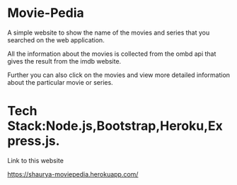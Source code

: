 # Movie-Pedia 

A simple website to show the name of the movies and series that you searched on the web application.

All the information about the movies is collected from the ombd api that gives the result from the imdb website.

Further you can also click on the movies and view more detailed information about the particular movie or series.

# Tech Stack:Node.js,Bootstrap,Heroku,Express.js.
Link to this website

https://shaurya-moviepedia.herokuapp.com/
